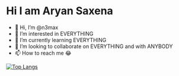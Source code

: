 # Hi I am Aryan Saxena


- 👋 Hi, I’m @n3max
- 👀 I’m interested in EVERYTHING
- 🌱 I’m currently learning EVERYTHING
- 💞️ I’m looking to collaborate on EVERYTHING and with ANYBODY
- 📫 How to reach me 😂


[![Top Langs](https://github-readme-stats.vercel.app/api/top-langs/?username=iamcybercop&layout=compact&langs_count=8)](https://github.com/anuraghazra/github-readme-stats)



<!---
n3max/n3max is a ✨ special ✨ repository because its `README.md` (this file) appears on your GitHub profile.
You can click the Preview link to take a look at your changes.
--->
